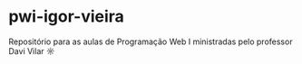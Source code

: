 # pwi-igor-vieira
Repositório para as aulas de Programação Web I ministradas pelo professor Davi Vilar ☼
